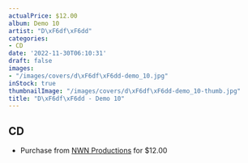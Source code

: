 ```yaml
---
actualPrice: $12.00
album: Demo 10
artist: "D\xF6df\xF6dd"
categories:
- CD
date: '2022-11-30T06:10:31'
draft: false
images:
- "/images/covers/d\xF6df\xF6dd-demo_10.jpg"
inStock: true
thumbnailImage: "/images/covers/d\xF6df\xF6dd-demo_10-thumb.jpg"
title: "D\xF6df\xF6dd - Demo 10"
---
```


## CD
* Purchase from [NWN Productions](http://shop.nwnprod.com/index.php?route=product/product&path=93&product_id=27838&sort=pd.name&order=ASC) for $12.00
